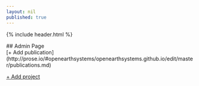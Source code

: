 ```yaml
---
layout: nil
published: true
---
```

{% include header.html %}
</div>
## Admin Page

<div id="projectnav">
[+ Add publication](http://prose.io/#openearthsystems/openearthsystems.github.io/edit/master/publications.md)

[+ Add project](http://prose.io/#openearthsystems/openearthsystems.github.io/tree/master/projects/_posts)
</div>


